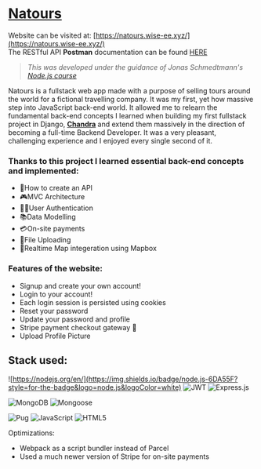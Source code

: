 # [Natours](https://natours.wise-ee.xyz/)

Website can be visited at: [https://natours.wise-ee.xyz/](https://natours.wise-ee.xyz/)  
The RESTful API **Postman** documentation can be found [HERE](https://www.postman.com/altimetry-operator-83778665/workspace/natours-public/collection/27584367-0364f169-a07e-493c-a16c-cddc72b096f4?action=share&creator=27584367)  

> *This was developed under the guidance of *Jonas Schmedtmann's* [Node.js course](https://www.udemy.com/course/nodejs-express-mongodb-bootcamp/)* 

Natours is a fullstack web app made with a purpose of selling tours around the world for a fictional travelling company. It was my first, yet how massive step into JavaScript back-end world. It allowed me to relearn the fundamental back-end concepts I learned when building my first fullstack project in Django, **[Chandra](https://github.com/Wisieneu/chandra)** and extend them massively in the direction of becoming a full-time Backend Developer. It was a very pleasant, challenging experience and I enjoyed every single second of it. 

### Thanks to this project I learned essential back-end concepts and implemented:
- 📃How to create an API
- 🎮MVC Architecture
- 👩‍💻User Authentication
- 📚Data Modelling
- 💳On-site payments
- 🤳File Uploading
- 📌Realtime Map integeration using Mapbox

### Features of the website:
+  Signup and create your own account! 
+  Login to your account! 
+  Each login session is persisted using cookies
+  Reset your password
+  Update your password and profile
+  Stripe payment checkout gateway 💸
+  Upload Profile Picture 
  
## Stack used:
![https://nodejs.org/en/](https://img.shields.io/badge/node.js-6DA55F?style=for-the-badge&logo=node.js&logoColor=white) ![JWT](https://img.shields.io/badge/JWT-black?style=for-the-badge&logo=JSON%20web%20tokens) ![Express.js](https://img.shields.io/badge/express.js-%23404d59.svg?style=for-the-badge&logo=express&logoColor=%2361DAFB)

![MongoDB](https://img.shields.io/badge/MongoDB-%234ea94b.svg?style=for-the-badge&logo=mongodb&logoColor=white)  ![Mongoose](https://img.shields.io/badge/Mongoose-A72828?style=for-the-badge&logo=mongoose&logoColor=white)

![Pug](https://img.shields.io/badge/Pug-FFF?style=for-the-badge&logo=pug&logoColor=A86454)  ![JavaScript](https://img.shields.io/badge/javascript-%23323330.svg?style=for-the-badge&logo=javascript&logoColor=%23F7DF1E)  ![HTML5](https://img.shields.io/badge/html5-%23E34F26.svg?style=for-the-badge&logo=html5&logoColor=white)  

Optimizations:
- Webpack as a script bundler instead of Parcel  
- Used a much newer version of Stripe for on-site payments
